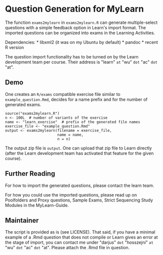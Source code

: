 Question Generation for MyLearn
===============================

The function `exams2mylearn` in `exams2mylearn.R` can generate
multiple-select questions with a simple feedback option in Learn's
import format. The imported questions can be organized into exams in the
Learning Activities.

Dependencies: \* libxml2 (it was on my Ubuntu by default) \* pandoc \*
recent R version

The question import functionality has to be turned on by the Learn
development team per course. Their address is "learn" `at` "wu" `dot`
"ac" `dot` "at".

Demo
----

One creates an `R/exams` compatible exercise file similar to
`example_question.Rmd`, decides for a name prefix and for the number of
generated exams.

    source("exams2mylearn.R")
    n <- 100L  # number of variants of the exercise
    name <- "learn_exercise"  # prefix of the generated file names
    exercise_file <- "example_question.Rmd"
    output <- exams2mylearn(filename = exercise_file,
                            name = name,
                            n = n)

The output zip file is `output`. One can upload that zip file to Learn
directly (after the Learn development team has activated that feature
for the given course).

Further Reading
---------------

For how to import the generated questions, please contact the learn
team.

For how you could use the imported questions, please read up on
Poolfolders and Proxy questions, Sample Exams, Strict Sequencing Study
Modules in the MyLearn-Guide.

Maintainer
----------

The script is provided as is (see LICENSE). That said, if you have a
minimal example of a .Rmd question that does not compile or Learn gives
an error at the stage of import, you can contact me under "darjus" `dot`
"hosszejni" `at` "wu" `dot` "ac" `dot` "at". Please attach the .Rmd file
in question.
